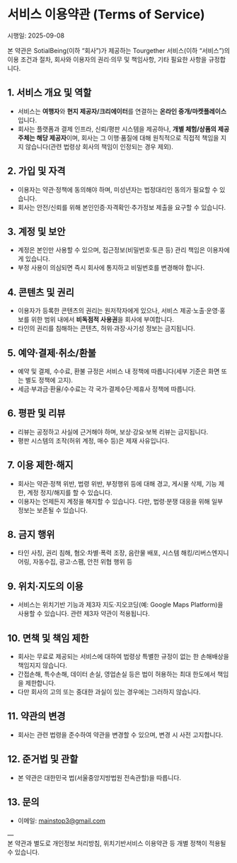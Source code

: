 # 서비스 이용약관 (Terms of Service)
시행일: 2025-09-08

본 약관은 SotialBeing(이하 “회사”)가 제공하는 Tourgether 서비스(이하 “서비스”)의 이용 조건과 절차, 회사와 이용자의 권리·의무 및 책임사항, 기타 필요한 사항을 규정합니다.

## 1. 서비스 개요 및 역할
- 서비스는 **여행자**와 **현지 제공자/크리에이터**를 연결하는 **온라인 중개/마켓플레이스**입니다.
- 회사는 플랫폼과 결제 인프라, 신뢰/평판 시스템을 제공하나, **개별 체험/상품의 제공 주체는 해당 제공자**이며, 회사는 그 이행·품질에 대해 원칙적으로 직접적 책임을 지지 않습니다(관련 법령상 회사의 책임이 인정되는 경우 제외).

## 2. 가입 및 자격
- 이용자는 약관·정책에 동의해야 하며, 미성년자는 법정대리인 동의가 필요할 수 있습니다.
- 회사는 안전/신뢰를 위해 본인인증·자격확인·추가정보 제출을 요구할 수 있습니다.

## 3. 계정 및 보안
- 계정은 본인만 사용할 수 있으며, 접근정보(비밀번호·토큰 등) 관리 책임은 이용자에게 있습니다.
- 부정 사용이 의심되면 즉시 회사에 통지하고 비밀번호를 변경해야 합니다.

## 4. 콘텐츠 및 권리
- 이용자가 등록한 콘텐츠의 권리는 원저작자에게 있으나, 서비스 제공·노출·운영·홍보를 위한 범위 내에서 **비독점적 사용권**을 회사에 부여합니다.
- 타인의 권리를 침해하는 콘텐츠, 허위·과장·사기성 정보는 금지됩니다.

## 5. 예약·결제·취소/환불
- 예약 및 결제, 수수료, 환불 규정은 서비스 내 정책에 따릅니다(세부 기준은 화면 또는 별도 정책에 고지).
- 세금·부과금·환율/수수료는 각 국가·결제수단·제휴사 정책에 따릅니다.

## 6. 평판 및 리뷰
- 리뷰는 공정하고 사실에 근거해야 하며, 보상·강요·보복 리뷰는 금지됩니다.
- 평판 시스템의 조작(허위 계정, 매수 등)은 제재 사유입니다.

## 7. 이용 제한·해지
- 회사는 약관·정책 위반, 법령 위반, 부정행위 등에 대해 경고, 게시물 삭제, 기능 제한, 계정 정지/해지를 할 수 있습니다.
- 이용자는 언제든지 계정을 해지할 수 있습니다. 다만, 법령·분쟁 대응을 위해 일부 정보는 보존될 수 있습니다.

## 8. 금지 행위
- 타인 사칭, 권리 침해, 혐오·차별·폭력 조장, 음란물 배포, 시스템 해킹/리버스엔지니어링, 자동수집, 광고·스팸, 안전 위협 행위 등

## 9. 위치·지도의 이용
- 서비스는 위치기반 기능과 제3자 지도·지오코딩(예: Google Maps Platform)을 사용할 수 있습니다. 관련 제3자 약관이 적용됩니다.

## 10. 면책 및 책임 제한
- 회사는 무료로 제공되는 서비스에 대하여 법령상 특별한 규정이 없는 한 손해배상을 책임지지 않습니다.
- 간접손해, 특수손해, 데이터 손실, 영업손실 등은 법이 허용하는 최대 한도에서 책임을 제한합니다.
- 다만 회사의 고의 또는 중대한 과실이 있는 경우에는 그러하지 않습니다.

## 11. 약관의 변경
- 회사는 관련 법령을 준수하여 약관을 변경할 수 있으며, 변경 시 사전 고지합니다.

## 12. 준거법 및 관할
- 본 약관은 대한민국 법(서울중앙지방법원 전속관할)을 따릅니다.

## 13. 문의
- 이메일: mainstop3@gmail.com

—  
본 약관과 별도로 개인정보 처리방침, 위치기반서비스 이용약관 등 개별 정책이 적용될 수 있습니다.
